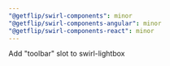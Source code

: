 ```yaml
---
"@getflip/swirl-components": minor
"@getflip/swirl-components-angular": minor
"@getflip/swirl-components-react": minor
---
```


Add "toolbar" slot to swirl-lightbox
